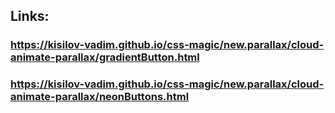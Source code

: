 ## Links: 

### https://kisilov-vadim.github.io/css-magic/new.parallax/cloud-animate-parallax/gradientButton.html

### https://kisilov-vadim.github.io/css-magic/new.parallax/cloud-animate-parallax/neonButtons.html
